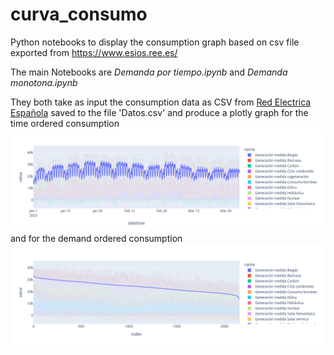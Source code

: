 # curva_consumo
Python notebooks to display the consumption graph based on csv file exported from https://www.esios.ree.es/

The main Notebooks are *Demanda por tiempo.ipynb* and *Demanda monotona.ipynb*

They both take as input the consumption data as CSV from [Red Electrica Española](https://www.esios.ree.es/es/analisis/10027?compare_indicators=10141%2C10143%2C10144%2C10145%2C10146%2C10147%2C10148%2C10149%2C10279%2C10142%2C1169%2C1168%2C10036%2C1156%2C10039%2C1172%2C10037%2C1193%2C10035%2C1153%2C1161%2C1162%2C1152&start_date=01-01-2023T00%3A00&geoids=&vis=1&end_date=31-03-2023T23%3A55&compare_start_date=31-12-2022T00%3A00&groupby=hour) saved to the file 'Datos.csv' and produce a plotly graph for the time ordered consumption ![3 months time based](images/3mGraph.png "Three Months") and for the demand ordered consumption  ![3 months demand based](images/3mMonoGraph.png "Three Months Motone") 
